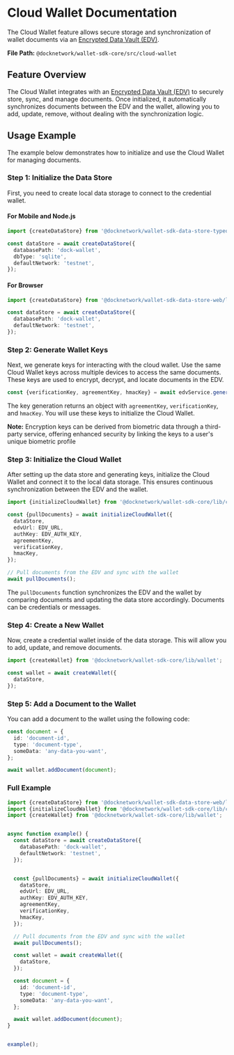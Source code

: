 # Cloud Wallet Documentation

The Cloud Wallet feature allows secure storage and synchronization of wallet documents via an [Encrypted Data Vault (EDV)](https://digitalbazaar.github.io/encrypted-data-vaults/).

**File Path:** `@docknetwork/wallet-sdk-core/src/cloud-wallet`

## Feature Overview

The Cloud Wallet integrates with an [Encrypted Data Vault (EDV)](https://digitalbazaar.github.io/encrypted-data-vaults/) to securely store, sync, and manage documents. Once initialized, it automatically synchronizes documents between the EDV and the wallet, allowing you to add, update, remove, without dealing with the synchronization logic.

## Usage Example

The example below demonstrates how to initialize and use the Cloud Wallet for managing documents.

### Step 1: Initialize the Data Store

First, you need to create local data storage to connect to the credential wallet.

#### For Mobile and Node.js

```ts
import {createDataStore} from '@docknetwork/wallet-sdk-data-store-typeorm/lib';

const dataStore = await createDataStore({
  databasePath: 'dock-wallet',
  dbType: 'sqlite',
  defaultNetwork: 'testnet',
});
```

#### For Browser

```ts
import {createDataStore} from '@docknetwork/wallet-sdk-data-store-web/lib';

const dataStore = await createDataStore({
  databasePath: 'dock-wallet',
  defaultNetwork: 'testnet',
});
```

### Step 2: Generate Wallet Keys

Next, we generate keys for interacting with the cloud wallet. Use the same Cloud Wallet keys across multiple devices to access the same documents. These keys are used to encrypt, decrypt, and locate documents in the EDV.

```ts
const {verificationKey, agreementKey, hmacKey} = await edvService.generateKeys();
```

The key generation returns an object with `agreementKey`, `verificationKey`, and `hmacKey`. You will use these keys to initialize the Cloud Wallet.

**Note:** Encryption keys can be derived from biometric data through a third-party service, offering enhanced security by linking the keys to a user's unique biometric profile

### Step 3: Initialize the Cloud Wallet

After setting up the data store and generating keys, initialize the Cloud Wallet and connect it to the local data storage. This ensures continuous synchronization between the EDV and the wallet.

```ts
import {initializeCloudWallet} from '@docknetwork/wallet-sdk-core/lib/cloud-wallet';

const {pullDocuments} = await initializeCloudWallet({
  dataStore,
  edvUrl: EDV_URL, 
  authKey: EDV_AUTH_KEY,
  agreementKey,
  verificationKey,
  hmacKey,
});

// Pull documents from the EDV and sync with the wallet
await pullDocuments();
```

The `pullDocuments` function synchronizes the EDV and the wallet by comparing documents and updating the data store accordingly. Documents can be credentials or messages.

### Step 4: Create a New Wallet

Now, create a credential wallet inside of the data storage. This will allow you to add, update, and remove documents.

```ts
import {createWallet} from '@docknetwork/wallet-sdk-core/lib/wallet';

const wallet = await createWallet({
  dataStore,
});
```

### Step 5: Add a Document to the Wallet

You can add a document to the wallet using the following code:

```ts
const document = {
  id: 'document-id',
  type: 'document-type',
  someData: 'any-data-you-want',
};

await wallet.addDocument(document);
```


### Full Example

```ts
import {createDataStore} from '@docknetwork/wallet-sdk-data-store-web/lib';
import {initializeCloudWallet} from '@docknetwork/wallet-sdk-core/lib/cloud-wallet';
import {createWallet} from '@docknetwork/wallet-sdk-core/lib/wallet';


async function example() {
  const dataStore = await createDataStore({
    databasePath: 'dock-wallet',
    defaultNetwork: 'testnet',
  });


  const {pullDocuments} = await initializeCloudWallet({
    dataStore,
    edvUrl: EDV_URL, 
    authKey: EDV_AUTH_KEY,
    agreementKey,
    verificationKey,
    hmacKey,
  });

  // Pull documents from the EDV and sync with the wallet
  await pullDocuments();

  const wallet = await createWallet({
    dataStore,
  });

  const document = {
    id: 'document-id',
    type: 'document-type',
    someData: 'any-data-you-want',
  };

  await wallet.addDocument(document);
}


example();

```
